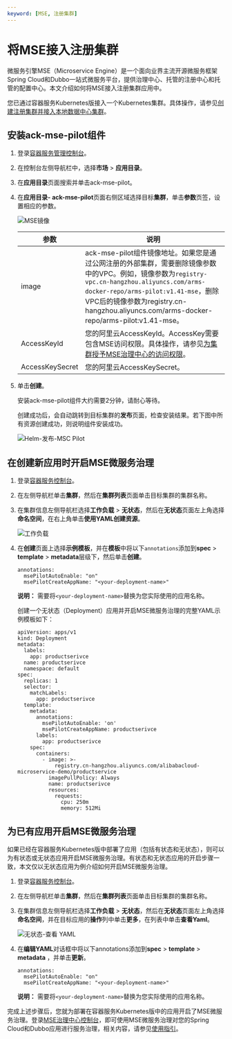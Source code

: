```yaml
---
keyword: [MSE, 注册集群]
---
```


# 将MSE接入注册集群

微服务引擎MSE（Microservice Engine）是一个面向业界主流开源微服务框架Spring Cloud和Dubbo一站式微服务平台，提供治理中心、托管的注册中心和托管的配置中心。本文介绍如何将MSE接入注册集群应用中。

您已通过容器服务Kubernetes版接入一个Kubernetes集群。具体操作，请参见[创建注册集群并接入本地数据中心集群](/cn.zh-CN/Kubernetes集群用户指南/多云混合云/注册集群管理/创建注册集群并接入本地数据中心集群.md)。

## 安装ack-mse-pilot组件

1.  登录[容器服务管理控制台](https://cs.console.aliyun.com)。

2.  在控制台左侧导航栏中，选择**市场** \> **应用目录**。

3.  在**应用目录**页面搜索并单击ack-mse-pilot。

4.  在**应用目录- ack-mse-pilot**页面右侧区域选择目标**集群**，单击**参数**页签，设置相应的参数。

    ![MSE镜像](https://static-aliyun-doc.oss-accelerate.aliyuncs.com/assets/img/zh-CN/2675260261/p272022.png)

    |参数|说明|
    |--|--|
    |image|ack-mse-pilot组件镜像地址。如果您是通过公网注册的外部集群，需要删除镜像参数中的VPC。例如，镜像参数为`registry-vpc.cn-hangzhou.aliyuncs.com/arms-docker-repo/arms-pilot:v1.41-mse`，删除VPC后的镜像参数为registry.cn-hangzhou.aliyuncs.com/arms-docker-repo/arms-pilot:v1.41-mse。 |
    |AccessKeyId|您的阿里云AccessKeyId。AccessKey需要包含MSE访问权限。具体操作，请参见[为集群授予MSE治理中心的访问权限](/cn.zh-CN/快速入门/微服务治理/ACK微服务应用接入MSE治理中心.md)。|
    |AccessKeySecret|您的阿里云AccessKeySecret。|

5.  单击**创建**。

    安装ack-mse-pilot组件大约需要2分钟，请耐心等待。

    创建成功后，会自动跳转到目标集群的**发布**页面，检查安装结果。若下图中所有资源创建成功，则说明组件安装成功。

    ![Helm-发布-MSC Pilot](https://static-aliyun-doc.oss-accelerate.aliyuncs.com/assets/img/zh-CN/8730698951/p100153.png)


## 在创建新应用时开启MSE微服务治理

1.  登录[容器服务控制台](https://cs.console.aliyun.com)。

2.  在左侧导航栏单击**集群**，然后在**集群列表**页面单击目标集群的集群名称。

3.  在集群信息左侧导航栏选择**工作负载** \> **无状态**，然后在**无状态**页面左上角选择**命名空间**，在右上角单击**使用YAML创建资源**。

    ![工作负载](https://static-aliyun-doc.oss-accelerate.aliyuncs.com/assets/img/zh-CN/1426640261/p100159.png)

4.  在**创建**页面上选择**示例模板**，并在**模板**中将以下`annotations`添加到**spec** \> **template** \> **metadata**层级下，然后单击**创建**。

    ```
    annotations:
      msePilotAutoEnable: "on"
      msePilotCreateAppName: "<your-deployment-name>"
    ```

    **说明：** 需要将`<your-deployment-name>`替换为您实际使用的应用名称。

    创建一个无状态（Deployment）应用并开启MSE微服务治理的完整YAML示例模板如下：

    ```
    apiVersion: apps/v1
    kind: Deployment
    metadata:
      labels:
        app: productserivce
      name: productserivce
      namespace: default
    spec:
      replicas: 1
      selector:
        matchLabels:
          app: productserivce
      template:
        metadata:
          annotations:
            msePilotAutoEnable: 'on'
            msePilotCreateAppName: productserivce
          labels:
            app: productserivce
        spec:
          containers:
            - image: >-
                registry.cn-hangzhou.aliyuncs.com/alibabacloud-microservice-demo/productservice
              imagePullPolicy: Always
              name: productserivce
              resources:
                requests:
                  cpu: 250m
                  memory: 512Mi
    ```


## 为已有应用开启MSE微服务治理

如果已经在容器服务Kubernetes版中部署了应用（包括有状态和无状态），则可以为有状态或无状态应用开启MSE微服务治理。有状态和无状态应用的开启步骤一致，本文仅以无状态应用为例介绍如何开启MSE微服务治理。

1.  登录[容器服务控制台](https://cs.console.aliyun.com)。

2.  在左侧导航栏单击**集群**，然后在**集群列表**页面单击目标集群的集群名称。

3.  在集群信息左侧导航栏选择**工作负载** \> **无状态**，然后在**无状态**页面左上角选择**命名空间**，并在目标应用的**操作**列中单击**更多**，在列表中单击**查看Yaml**。

    ![无状态-查看 YAML](https://static-aliyun-doc.oss-accelerate.aliyuncs.com/assets/img/zh-CN/1426640261/p99783.png)

4.  在**编辑YAML**对话框中将以下annotations添加到**spec** \> **template** \> **metadata** ，并单击**更新**。

    ```
    annotations:
      msePilotAutoEnable: "on"
      msePilotCreateAppName: "<your-deployment-name>"
    ```

    **说明：** 需要将`<your-deployment-name>`替换为您实际使用的应用名称。


完成上述步骤后，您就为部署在容器服务Kubernetes版中的应用开启了MSE微服务治理。登录[MSE治理中心控制台](https://mse.console.aliyun.com/#/msc/home)，即可使用MSE微服务治理对您的Spring Cloud和Dubbo应用进行服务治理，相关内容，请参见[使用指引](/cn.zh-CN/.md)。

